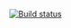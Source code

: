 [![Build status](https://ci.appveyor.com/api/projects/status/d16usodsce30shrc?svg=true)](https://ci.appveyor.com/project/Kate-IQA/api-ci-k5jsp)